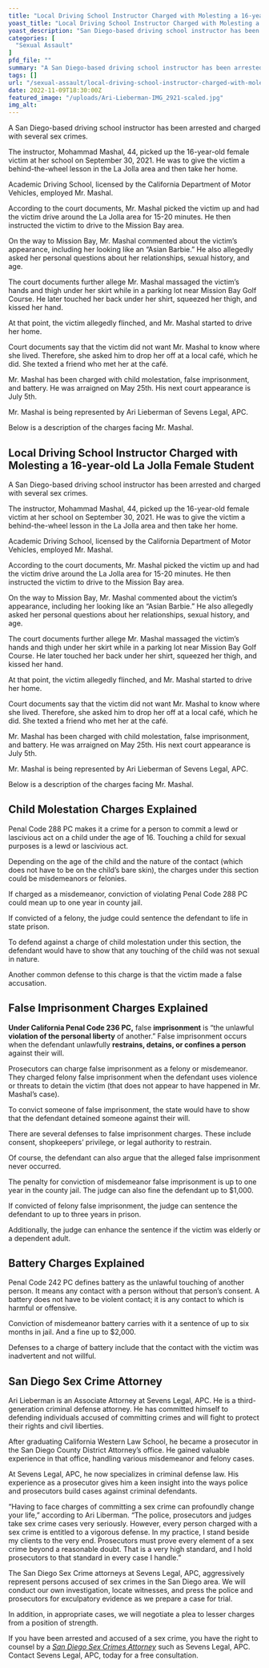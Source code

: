 ```yaml
---
title: "Local Driving School Instructor Charged with Molesting a 16-year-old La Jolla Female Student"
yoast_title: "Local Driving School Instructor Charged with Molesting a 16-year-old La Jolla Female Student | Criminal Defense Attorney San Diego"
yoast_description: "San Diego-based driving school instructor has been arrested and charged with several sex crimes."
categories: [
  "Sexual Assault"
]
pfd_file: ""
summary: "A San Diego-based driving school instructor has been arrested and charged with several sex crimes. The instructor, Mohammad Mashal, 44, picked up the 16-year-old female victim at her school on September 30, 2021. He was to give the victim a behind-the-wheel lesson in the La Jolla area and then take her home. Academic Driving School,"
tags: []
url: "/sexual-assault/local-driving-school-instructor-charged-with-molesting-a-16-year-old-la-jolla-female-student/1006/"
date: 2022-11-09T18:30:00Z
featured_image: "/uploads/Ari-Lieberman-IMG_2921-scaled.jpg"
img_alt:
---
```

A San Diego-based driving school instructor has been arrested and charged with several sex crimes.

The instructor, Mohammad Mashal, 44, picked up the 16-year-old female victim at her school on September 30, 2021. He was to give the victim a behind-the-wheel lesson in the La Jolla area and then take her home.

Academic Driving School, licensed by the California Department of Motor Vehicles, employed Mr. Mashal.

According to the court documents, Mr. Mashal picked the victim up and had the victim drive around the La Jolla area for 15-20 minutes. He then instructed the victim to drive to the Mission Bay area.

On the way to Mission Bay, Mr. Mashal commented about the victim’s appearance, including her looking like an “Asian Barbie.” He also allegedly asked her personal questions about her relationships, sexual history, and age.

The court documents further allege Mr. Mashal massaged the victim’s hands and thigh under her skirt while in a parking lot near Mission Bay Golf Course. He later touched her back under her shirt, squeezed her thigh, and kissed her hand.

At that point, the victim allegedly flinched, and Mr. Mashal started to drive her home.

Court documents say that the victim did not want Mr. Mashal to know where she lived. Therefore, she asked him to drop her off at a local café, which he did. She texted a friend who met her at the café.

Mr. Mashal has been charged with child molestation, false imprisonment, and battery. He was arraigned on May 25th. His next court appearance is July 5th.

Mr. Mashal is being represented by Ari Lieberman of Sevens Legal, APC.

Below is a description of the charges facing Mr. Mashal.

## Local Driving School Instructor Charged with Molesting a 16-year-old La Jolla Female Student

A San Diego-based driving school instructor has been arrested and charged with several sex crimes.

The instructor, Mohammad Mashal, 44, picked up the 16-year-old female victim at her school on September 30, 2021. He was to give the victim a behind-the-wheel lesson in the La Jolla area and then take her home.

Academic Driving School, licensed by the California Department of Motor Vehicles, employed Mr. Mashal.

According to the court documents, Mr. Mashal picked the victim up and had the victim drive around the La Jolla area for 15-20 minutes. He then instructed the victim to drive to the Mission Bay area.

On the way to Mission Bay, Mr. Mashal commented about the victim’s appearance, including her looking like an “Asian Barbie.” He also allegedly asked her personal questions about her relationships, sexual history, and age.

The court documents further allege Mr. Mashal massaged the victim’s hands and thigh under her skirt while in a parking lot near Mission Bay Golf Course. He later touched her back under her shirt, squeezed her thigh, and kissed her hand.

At that point, the victim allegedly flinched, and Mr. Mashal started to drive her home.

Court documents say that the victim did not want Mr. Mashal to know where she lived. Therefore, she asked him to drop her off at a local café, which he did. She texted a friend who met her at the café.

Mr. Mashal has been charged with child molestation, false imprisonment, and battery. He was arraigned on May 25th. His next court appearance is July 5th.

Mr. Mashal is being represented by Ari Lieberman of Sevens Legal, APC.

Below is a description of the charges facing Mr. Mashal.

## Child Molestation Charges Explained

Penal Code 288 PC makes it a crime for a person to commit a lewd or lascivious act on a child under the age of 16. Touching a child for sexual purposes is a lewd or lascivious act.

Depending on the age of the child and the nature of the contact (which does not have to be on the child’s bare skin), the charges under this section could be misdemeanors or felonies.

If charged as a misdemeanor, conviction of violating Penal Code 288 PC could mean up to one year in county jail.

If convicted of a felony, the judge could sentence the defendant to life in state prison.

To defend against a charge of child molestation under this section, the defendant would have to show that any touching of the child was not sexual in nature.

Another common defense to this charge is that the victim made a false accusation.

## False Imprisonment Charges Explained

**Under California Penal Code 236 PC,** false **imprisonment** is “the unlawful **violation of the personal liberty** of another.” False imprisonment occurs when the defendant unlawfully **restrains, detains, or confines a person** against their will.

Prosecutors can charge false imprisonment as a felony or misdemeanor. They charged felony false imprisonment when the defendant uses violence or threats to detain the victim (that does not appear to have happened in Mr. Mashal’s case).

To convict someone of false imprisonment, the state would have to show that the defendant detained someone against their will.

There are several defenses to false imprisonment charges. These include consent, shopkeepers’ privilege, or legal authority to restrain.

Of course, the defendant can also argue that the alleged false imprisonment never occurred.

The penalty for conviction of misdemeanor false imprisonment is up to one year in the county jail. The judge can also fine the defendant up to $1,000.

If convicted of felony false imprisonment, the judge can sentence the defendant to up to three years in prison.

Additionally, the judge can enhance the sentence if the victim was elderly or a dependent adult.

## Battery Charges Explained

Penal Code 242 PC defines battery as the unlawful touching of another person. It means any contact with a person without that person’s consent. A battery does not have to be violent contact; it is any contact to which is harmful or offensive.

Conviction of misdemeanor battery carries with it a sentence of up to six months in jail. And a fine up to $2,000.

Defenses to a charge of battery include that the contact with the victim was inadvertent and not willful.

## San Diego Sex Crime Attorney

Ari Lieberman is an Associate Attorney at Sevens Legal, APC. He is a third-generation criminal defense attorney. He has committed himself to defending individuals accused of committing crimes and will fight to protect their rights and civil liberties.

After graduating California Western Law School, he became a prosecutor in the San Diego County District Attorney’s office. He gained valuable experience in that office, handling various misdemeanor and felony cases.

At Sevens Legal, APC, he now specializes in criminal defense law. His experience as a prosecutor gives him a keen insight into the ways police and prosecutors build cases against criminal defendants.

“Having to face charges of committing a sex crime can profoundly change your life,” according to Ari Liberman. “The police, prosecutors and judges take sex crime cases very seriously. However, every person charged with a sex crime is entitled to a vigorous defense. In my practice, I stand beside my clients to the very end. Prosecutors must prove every element of a sex crime beyond a reasonable doubt. That is a very high standard, and I hold prosecutors to that standard in every case I handle.”

The San Diego Sex Crime attorneys at Sevens Legal, APC, aggressively represent persons accused of sex crimes in the San Diego area. We will conduct our own investigation, locate witnesses, and press the police and prosecutors for exculpatory evidence as we prepare a case for trial.

In addition, in appropriate cases, we will negotiate a plea to lesser charges from a position of strength.

If you have been arrested and accused of a sex crime, you have the right to counsel by a [_San Diego Sex Crimes Attorney_](https://www.sevenslegal.com/san-diego-sex-crimes-lawyer/) such as Sevens Legal, APC. Contact Sevens Legal, APC, today for a free consultation.